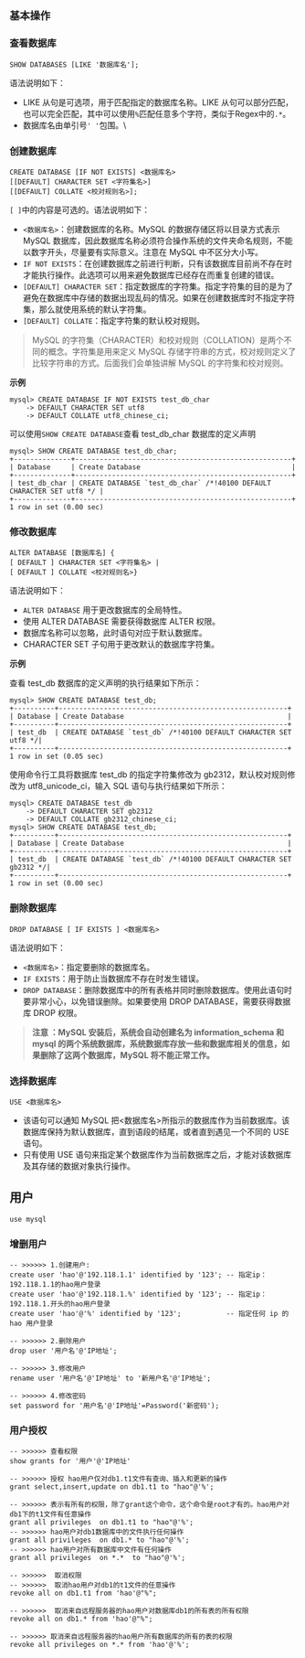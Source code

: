 ## `基本操作`

### 查看数据库

```mysql
SHOW DATABASES [LIKE '数据库名'];
```

语法说明如下：

- LIKE 从句是可选项，用于匹配指定的数据库名称。LIKE 从句可以部分匹配，也可以完全匹配，其中可以使用`%`匹配任意多个字符，类似于Regex中的`.*`。
- 数据库名由单引号`' '`包围。\

### 创建数据库

```mysql
CREATE DATABASE [IF NOT EXISTS] <数据库名>
[[DEFAULT] CHARACTER SET <字符集名>] 
[[DEFAULT] COLLATE <校对规则名>];
```

`[ ]`中的内容是可选的。语法说明如下：

- `<数据库名>`：创建数据库的名称。MySQL 的数据存储区将以目录方式表示 MySQL 数据库，因此数据库名称必须符合操作系统的文件夹命名规则，不能以数字开头，尽量要有实际意义。注意在 MySQL 中不区分大小写。
- `IF NOT EXISTS`：在创建数据库之前进行判断，只有该数据库目前尚不存在时才能执行操作。此选项可以用来避免数据库已经存在而重复创建的错误。
- `[DEFAULT] CHARACTER SET`：指定数据库的字符集。指定字符集的目的是为了避免在数据库中存储的数据出现乱码的情况。如果在创建数据库时不指定字符集，那么就使用系统的默认字符集。
- `[DEFAULT] COLLATE`：指定字符集的默认校对规则。

> MySQL 的字符集（CHARACTER）和校对规则（COLLATION）是两个不同的概念。字符集是用来定义 MySQL 存储字符串的方式，校对规则定义了比较字符串的方式。后面我们会单独讲解 MySQL 的字符集和校对规则。

**示例**

```mysql
mysql> CREATE DATABASE IF NOT EXISTS test_db_char
    -> DEFAULT CHARACTER SET utf8
    -> DEFAULT COLLATE utf8_chinese_ci;
```

可以使用`SHOW CREATE DATABASE`查看 test_db_char 数据库的定义声明

```mysql
mysql> SHOW CREATE DATABASE test_db_char;
+--------------+-----------------------------------------------------+
| Database     | Create Database                                     |
+--------------+-----------------------------------------------------+
| test_db_char | CREATE DATABASE `test_db_char` /*!40100 DEFAULT CHARACTER SET utf8 */ |
+--------------+-----------------------------------------------------+
1 row in set (0.00 sec)
```

### 修改数据库

```mysql
ALTER DATABASE [数据库名] { 
[ DEFAULT ] CHARACTER SET <字符集名> |
[ DEFAULT ] COLLATE <校对规则名>}
```

语法说明如下：

- `ALTER DATABASE` 用于更改数据库的全局特性。
- 使用 ALTER DATABASE 需要获得数据库 ALTER 权限。
- 数据库名称可以忽略，此时语句对应于默认数据库。
- CHARACTER SET 子句用于更改默认的数据库字符集。

**示例**

查看 test_db 数据库的定义声明的执行结果如下所示：

```mysql
mysql> SHOW CREATE DATABASE test_db;
+----------+--------------------------------------------------------+
| Database | Create Database                                        |
+----------+--------------------------------------------------------+
| test_db  | CREATE DATABASE `test_db` /*!40100 DEFAULT CHARACTER SET utf8 */|
+----------+--------------------------------------------------------+
1 row in set (0.05 sec)
```

使用命令行工具将数据库 test_db 的指定字符集修改为 gb2312，默认校对规则修改为 utf8_unicode_ci，输入 SQL 语句与执行结果如下所示：

```mysql
mysql> CREATE DATABASE test_db
    -> DEFAULT CHARACTER SET gb2312
    -> DEFAULT COLLATE gb2312_chinese_ci;
mysql> SHOW CREATE DATABASE test_db;
+----------+--------------------------------------------------------+
| Database | Create Database                                        |
+----------+--------------------------------------------------------+
| test_db  | CREATE DATABASE `test_db` /*!40100 DEFAULT CHARACTER SET gb2312 */|
+----------+--------------------------------------------------------+
1 row in set (0.00 sec)
```

### 删除数据库

```mysql
DROP DATABASE [ IF EXISTS ] <数据库名>
```

语法说明如下：

- `<数据库名>`：指定要删除的数据库名。
- `IF EXISTS`：用于防止当数据库不存在时发生错误。
- `DROP DATABASE`：删除数据库中的所有表格并同时删除数据库。使用此语句时要非常小心，以免错误删除。如果要使用 DROP DATABASE，需要获得数据库 DROP 权限。

> **注意 ：MySQL 安装后，系统会自动创建名为 information_schema 和 mysql 的两个系统数据库，系统数据库存放一些和数据库相关的信息，如果删除了这两个数据库，MySQL 将不能正常工作。**

### 选择数据库

```mysql
USE <数据库名>
```

* 该语句可以通知 MySQL 把<数据库名>所指示的数据库作为当前数据库。该数据库保持为默认数据库，直到语段的结尾，或者直到遇见一个不同的 USE 语句。
* 只有使用 USE 语句来指定某个数据库作为当前数据库之后，才能对该数据库及其存储的数据对象执行操作。





## 用户

```mysql
use mysql
```



### 增删用户

```mysql
-- >>>>>> 1.创建用户:
create user 'hao'@'192.118.1.1' identified by '123'; -- 指定ip：192.118.1.1的hao用户登录
create user 'hao'@'192.118.1.%' identified by '123'; -- 指定ip：192.118.1.开头的hao用户登录
create user 'hao'@'%' identified by '123';           -- 指定任何 ip 的 hao 用户登录

-- >>>>>> 2.删除用户
drop user '用户名'@'IP地址';

-- >>>>>> 3.修改用户
rename user '用户名'@'IP地址' to '新用户名'@'IP地址';

-- >>>>>> 4.修改密码
set password for '用户名'@'IP地址'=Password('新密码');
```

### 用户授权

```mysql
-- >>>>>> 查看权限
show grants for '用户'@'IP地址'

-- >>>>>> 授权 hao用户仅对db1.t1文件有查询、插入和更新的操作
grant select,insert,update on db1.t1 to "hao"@'%';

-- >>>>>> 表示有所有的权限，除了grant这个命令，这个命令是root才有的。hao用户对db1下的t1文件有任意操作
grant all privileges  on db1.t1 to "hao"@'%';
-- >>>>>> hao用户对db1数据库中的文件执行任何操作
grant all privileges  on db1.* to "hao"@'%';
-- >>>>>> hao用户对所有数据库中文件有任何操作
grant all privileges  on *.*  to "hao"@'%';
 
-- >>>>>>  取消权限
-- >>>>>>  取消hao用户对db1的t1文件的任意操作
revoke all on db1.t1 from 'hao'@"%";  

-- >>>>>>  取消来自远程服务器的hao用户对数据库db1的所有表的所有权限
revoke all on db1.* from 'hao'@"%";  

-- >>>>>> 取消来自远程服务器的hao用户所有数据库的所有的表的权限
revoke all privileges on *.* from 'hao'@'%';
```

